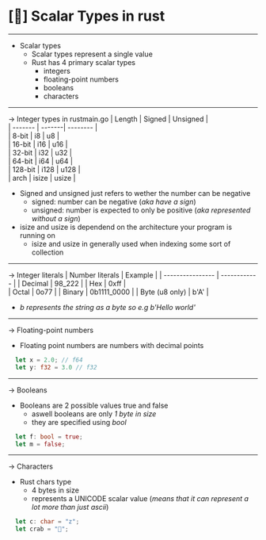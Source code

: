 # [🦀] Scalar Types in rust 
-------------------------------------
- Scalar types
  - Scalar types represent a single value 
  - Rust has 4 primary scalar types
    - integers
    - floating-point numbers
    - booleans
    - characters
-------------------------------------      
-> Integer types in rustmain.go
|  Length | Signed | Unsigned |    
| ------- | -------| -------- |    
| 8-bit   |  i8    | u8       |   
| 16-bit  |  i16   | u16      |     
| 32-bit  |  i32   | u32      |  
| 64-bit  |  i64   | u64      |  
| 128-bit |  i128  | u128     |  
| arch    |  isize | usize    |  

- Signed and unsigned just refers to wether the number can be negative
  - signed: number can be negative (*aka have a sign*)
  - unsigned: number is expected to only be positive (*aka represented without a sign*)
- isize and usize is dependend on the architecture your program is running on
  - isize and usize in generally used when indexing some sort of collection
-------------------------------------
-> Integer literals
| Number literals  |    Example   | 
| ---------------- | ------------ | 
| Decimal          | 98_222       |
| Hex              | 0xff         |     
| Octal            | 0o77         |
| Binary           | 0b1111_0000  |
| Byte (u8 only)   | b'A'         | 

- *b represents the string as a byte so e.g b'Hello world'*
------------------------------------- 
-> Floating-point numbers 
- Floating point numbers are numbers with decimal points
```rust
  let x = 2.0; // f64
  let y: f32 = 3.0 // f32
```
-------------------------------------
-> Booleans 
- Booleans are 2 possible values true and false
  - aswell booleans are only *1 byte in size*
  - they are specified using *bool*
```rust
  let f: bool = true;
  let m = false;
```
-------------------------------------
-> Characters 

- Rust chars type
  - 4 bytes in size
  - represents a UNICODE scalar value (*means that it can represent a lot more than just ascii*)
```rust
  let c: char = "z";
  let crab = "🦀";
```

